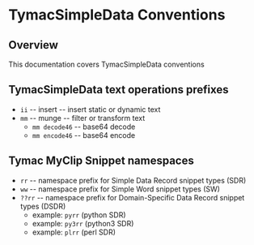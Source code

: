 # TymacSimpleData Conventions

## Overview

This documentation covers TymacSimpleData conventions

## TymacSimpleData text operations prefixes

* `ii` -- insert -- insert static or dynamic text
* `mm` -- munge  -- filter or transform text
   * `mm decode46` -- base64 decode
   * `mm encode46` -- base64 encode
   
## Tymac MyClip Snippet namespaces

* `rr` -- namespace prefix for Simple Data Record snippet types (SDR)
* `ww` -- namespace prefix for Simple Word snippet types (SW)
* `??rr` -- namespace prefix for Domain-Specific Data Record snippet types (DSDR)
    * example: `pyrr` (python SDR)
    * example: `py3rr` (python3 SDR)
    * example: `plrr` (perl SDR)
